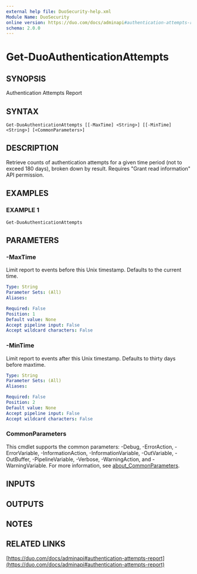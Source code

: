 ```yaml
---
external help file: DuoSecurity-help.xml
Module Name: DuoSecurity
online version: https://duo.com/docs/adminapi#authentication-attempts-report
schema: 2.0.0
---
```


# Get-DuoAuthenticationAttempts

## SYNOPSIS
Authentication Attempts Report

## SYNTAX

```
Get-DuoAuthenticationAttempts [[-MaxTime] <String>] [[-MinTime] <String>] [<CommonParameters>]
```

## DESCRIPTION
Retrieve counts of authentication attempts for a given time period (not to exceed 180 days), broken down by result.
Requires "Grant read information" API permission.

## EXAMPLES

### EXAMPLE 1
```
Get-DuoAuthenticationAttempts
```

## PARAMETERS

### -MaxTime
Limit report to events before this Unix timestamp.
Defaults to the current time.

```yaml
Type: String
Parameter Sets: (All)
Aliases:

Required: False
Position: 1
Default value: None
Accept pipeline input: False
Accept wildcard characters: False
```

### -MinTime
Limit report to events after this Unix timestamp.
Defaults to thirty days before maxtime.

```yaml
Type: String
Parameter Sets: (All)
Aliases:

Required: False
Position: 2
Default value: None
Accept pipeline input: False
Accept wildcard characters: False
```

### CommonParameters
This cmdlet supports the common parameters: -Debug, -ErrorAction, -ErrorVariable, -InformationAction, -InformationVariable, -OutVariable, -OutBuffer, -PipelineVariable, -Verbose, -WarningAction, and -WarningVariable. For more information, see [about_CommonParameters](http://go.microsoft.com/fwlink/?LinkID=113216).

## INPUTS

## OUTPUTS

## NOTES

## RELATED LINKS

[https://duo.com/docs/adminapi#authentication-attempts-report](https://duo.com/docs/adminapi#authentication-attempts-report)

